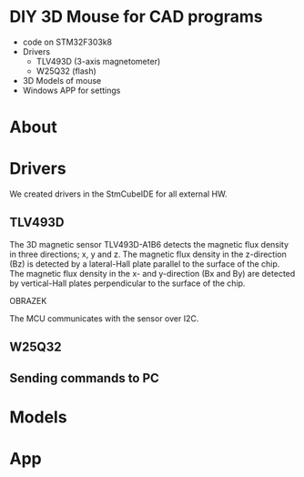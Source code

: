 # DIY 3D Mouse for CAD programs
- code on STM32F303k8
- Drivers
    - TLV493D (3-axis magnetometer)
    - W25Q32 (flash)
- 3D Models of mouse
- Windows APP for settings 
# About 

# Drivers
We created drivers in the StmCubeIDE for all external HW. 
## TLV493D
The 3D magnetic sensor TLV493D-A1B6 detects the magnetic flux density in three directions; x, y and z. The
magnetic flux density in the z-direction (Bz) is detected by a lateral-Hall plate parallel to the surface of the
chip. The magnetic flux density in the x- and y-direction (Bx and By) are detected by vertical-Hall plates
perpendicular to the surface of the chip.

OBRAZEK

The MCU communicates with the sensor over I2C. 
## W25Q32
## Sending commands to PC 
# Models
# App
